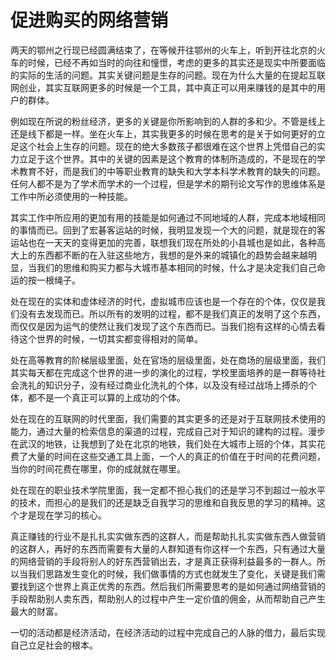 # 促进购买的网络营销

两天的鄂州之行现已经圆满结束了，在等候开往鄂州的火车上，听到开往北京的火车的时候，已经不再如当时的向往和憧憬，考虑的更多的其实还是现实中所要面临的实际的生活的问题。其实关键问题是生存的问题。现在为什么大量的在提起互联网创业，其实互联网更多的时候是一个工具，其中真正可以用来赚钱的是其中的用户的群体。

例如现在所说的粉丝经济，更多的关键是你所影响到的人群的多和少。不管是线上还是线下都是一样。坐在火车上，其实我更多的时候在思考的是关于如何更好的立足这个社会上生存的问题。现在的绝大多数孩子都很难在这个世界上凭借自己的实力立足于这个世界。其中的关键的因素是这个教育的体制所造成的，不是现在的学术教育不好，而是我们的中等职业教育的缺失和大学本科学术教育的缺失的问题。任何人都不是为了学术而学术的一个过程，但是学术的期刊论文写作的思维体系是工作中所必须使用的一种技能。

其实工作中所应用的更加有用的技能是如何通过不同地域的人群，完成本地域相同的事情而已。回到了宏碁客运站的时候，我明显发现一个大的问题，就是现在的客运站也在一天天的变得更加的完善，联想我们现在所处的小县城也是如此，各种高大上的东西都不断的在入驻这些地方，我想的是外来的城镇化的趋势会越来越明显，当我们的思维和购买力都与大城市基本相同的时候，什么才是决定我们自己命运的按一根绳子。

处在现在的实体和虚体经济的时代，虚拟城市应该也是一个存在的个体，仅仅是我们没有去发现而已。所以所有的发明的过程，都不是我们真正的发明了这个东西，而仅仅是因为运气的使然让我们发现了这个东西而已。当我们抱有这样的心情去看待这个世界的时候，一切其实都变得相对的简单。

处在高等教育的阶梯层级里面，处在官场的层级里面，处在商场的层级里面，我们其实每天都在完成这个世界的进一步的演化的过程，学校里面培养的是一群等待社会洗礼的知识分子，没有经过商业化洗礼的个体，以及没有经过战场上搏杀的个体，都不是一个真正可以算的上成功的个体。

处在现在的互联网的时代里面，我们需要的其实更多的还是对于互联网技术使用的能力，通过大量的检索信息的渠道的过程，完成自己对于知识的建构的过程。漫步在武汉的地铁，让我想到了处在北京的地铁，我们处在大城市上班的个体，其实花费了大量的时间在这些交通工具上面，一个人的真正的价值在于时间的花费问题，当你的时间花费在哪里，你的成就就在哪里。

处在现在的职业技术学院里面，我一定都不担心我们的还是学习不到超过一般水平的技术，而担心的是我们的还是缺乏自我学习的思维和自我反思的学习的精神。这个才是现在学习的核心。

真正赚钱的行业不是扎扎实实做东西的这群人，而是帮助扎扎实实做东西人做营销的这群人，再好的东西而需要有大量的人群知道有你这样一个东西，只有通过大量的网络营销的手段将别人的好东西营销出去，才是真正获得利益最多的一群人。所以当我们思路发生变化的时候，我们做事情的方式也就发生了变化，关键是我们需要找到这个世界上真正优秀的东西。然后我们所需要思考的是如何通过网络营销的手段帮助别人卖东西，帮助别人的过程中产生一定价值的佣金，从而帮助自己产生最大的财富。

一切的活动都是经济活动，在经济活动的过程中完成自己的人脉的借力，最后实现自己立足社会的根本。
